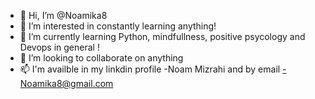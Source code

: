 - 👋 Hi, I’m @Noamika8
- 👀 I’m interested in constantly learning anything! 
- 🌱 I’m currently learning Python, mindfullness, positive psycology and Devops in general ! 
- 💞️ I’m looking to collaborate on anything
- 📫 I'm availble in my linkdin profile -Noam Mizrahi and by email -Noamika8@gmail.com
